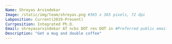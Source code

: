 ```yaml
---
Name: Shreyas Arvindekar
Image: /static/img/team/shreyas.png #365 x 365 pixels, 72 dpi
Labposition: Current(2019-Present)
Currposition: Integrated Ph.D. 
Email: shreyasarvindekar AT ncbs DOT res DOT in #Preferred public email address
Description: "Get a mug and double coffee"
---
```

